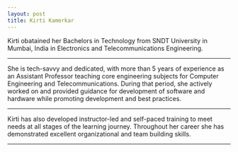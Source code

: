 ```yaml
---
layout: post
title: Kirti Kamerkar
---
```


Kirti obatained her Bachelors in Technology from SNDT University in Mumbai, India in Electronics and Telecommunications Engineering. 

-----

She is tech-savvy and dedicated, with more than 5 years of experience as an Assistant Professor teaching core engineering subjects for Computer Engineering and Telecommunications. 
During that period, she actively worked on and provided guidance for development of software and hardware while promoting development and best practices.

------

Kirti has also developed instructor-led and self-paced training to meet needs at all stages of the learning journey.
Throughout her career she has demonstrated excellent organizational and team building skills. 



-----

